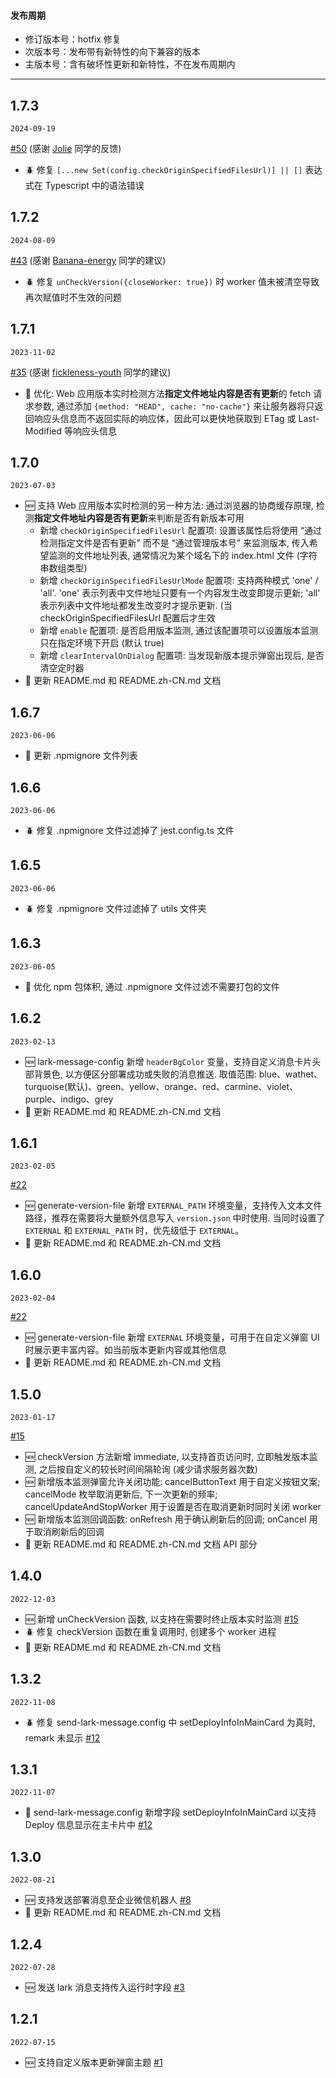 #### 发布周期

- 修订版本号：hotfix 修复
- 次版本号：发布带有新特性的向下兼容的版本
- 主版本号：含有破坏性更新和新特性，不在发布周期内

---

## 1.7.3

`2024-09-19`

[#50](https://github.com/guMcrey/version-rocket/issues/50) (感谢 [Jolie](https://github.com/newives) 同学的反馈)
- 🪲 修复 `[...new Set(config.checkOriginSpecifiedFilesUrl)] || []` 表达式在 Typescript 中的语法错误

## 1.7.2

`2024-08-09`

[#43](https://github.com/guMcrey/version-rocket/issues/43) (感谢 [Banana-energy](https://github.com/Banana-energy) 同学的建议)
- 🪲 修复 `unCheckVersion({closeWorker: true})` 时 worker 值未被清空导致再次赋值时不生效的问题

## 1.7.1

`2023-11-02`

[#35](https://github.com/guMcrey/version-rocket/issues/35) (感谢 [fickleness-youth](https://github.com/fickleness-youth) 同学的建议)
- 💄 优化: Web 应用版本实时检测方法**指定文件地址内容是否有更新**的 fetch 请求参数, 通过添加 `{method: "HEAD", cache: "no-cache"}` 来让服务器将只返回响应头信息而不返回实际的响应体，因此可以更快地获取到 ETag 或 Last-Modified 等响应头信息

## 1.7.0

`2023-07-03`

- 🆕 支持 Web 应用版本实时检测的另一种方法: 通过浏览器的协商缓存原理, 检测**指定文件地址内容是否有更新**来判断是否有新版本可用
    - 新增 `checkOriginSpecifiedFilesUrl` 配置项: 设置该属性后将使用 “通过检测指定文件是否有更新” 而不是 “通过管理版本号” 来监测版本, 传入希望监测的文件地址列表, 通常情况为某个域名下的 index.html 文件 (字符串数组类型)
    - 新增 `checkOriginSpecifiedFilesUrlMode` 配置项: 支持两种模式 'one' / 'all'. 'one' 表示列表中文件地址只要有一个内容发生改变即提示更新; 'all' 表示列表中文件地址都发生改变时才提示更新. (当 checkOriginSpecifiedFilesUrl 配置后才生效
    - 新增 `enable` 配置项: 是否启用版本监测, 通过该配置项可以设置版本监测只在指定环境下开启 (默认 true)
    - 新增 `clearIntervalOnDialog` 配置项: 当发现新版本提示弹窗出现后, 是否清空定时器
- 💄 更新 README.md 和 README.zh-CN.md 文档

## 1.6.7

`2023-06-06`

- 💄 更新 .npmignore 文件列表

## 1.6.6

`2023-06-06`

- 🪲 修复 .npmignore 文件过滤掉了 jest.config.ts 文件

## 1.6.5

`2023-06-06`

- 🪲 修复 .npmignore 文件过滤掉了 utils 文件夹

## 1.6.3

`2023-06-05`

- 💄 优化 npm 包体积, 通过 .npmignore 文件过滤不需要打包的文件

## 1.6.2

`2023-02-13`

- 🆕 lark-message-config 新增 `headerBgColor` 变量，支持自定义消息卡片头部背景色, 以方便区分部署成功或失败的消息推送. 取值范围: blue、wathet、turquoise(默认)、green、yellow、orange、red、carmine、violet、purple、indigo、grey
- 💄 更新 README.md 和 README.zh-CN.md 文档

## 1.6.1

`2023-02-05`

[#22](https://github.com/guMcrey/version-rocket/issues/22)
- 🆕 generate-version-file 新增 `EXTERNAL_PATH` 环境变量，支持传入文本文件路径，推荐在需要将大量额外信息写入 `version.json` 中时使用. 当同时设置了 `EXTERNAL` 和 `EXTERNAL_PATH` 时，优先级低于 `EXTERNAL`。
- 💄 更新 README.md 和 README.zh-CN.md 文档


## 1.6.0

`2023-02-04`

[#22](https://github.com/guMcrey/version-rocket/issues/22)
- 🆕 generate-version-file 新增 `EXTERNAL` 环境变量，可用于在自定义弹窗 UI 时展示更丰富内容。如当前版本更新内容或其他信息
- 💄 更新 README.md 和 README.zh-CN.md 文档

## 1.5.0

`2023-01-17`

[#15](https://github.com/guMcrey/version-rocket/issues/15)
- 🆕 checkVersion 方法新增 immediate, 以支持首页访问时, 立即触发版本监测, 之后按自定义的较长时间间隔轮询 (减少请求服务器次数)
- 🆕 新增版本监测弹窗允许关闭功能: cancelButtonText 用于自定义按钮文案; cancelMode 枚举取消更新后, 下一次更新的频率; cancelUpdateAndStopWorker 用于设置是否在取消更新时同时关闭 worker
- 🆕 新增版本监测回调函数: onRefresh 用于确认刷新后的回调; onCancel 用于取消刷新后的回调
- 💄 更新 README.md 和 README.zh-CN.md 文档 API 部分

## 1.4.0

`2022-12-03`

- 🆕 新增 unCheckVersion 函数, 以支持在需要时终止版本实时监测 [#15](https://github.com/guMcrey/version-rocket/issues/15)
- 🪲 修复 checkVersion 函数在重复调用时, 创建多个 worker 进程
- 💄 更新 README.md 和 README.zh-CN.md 文档

## 1.3.2

`2022-11-08`

- 🪲 修复 send-lark-message.config 中 setDeployInfoInMainCard 为真时, remark 未显示 [#12](https://github.com/guMcrey/version-rocket/issues/12)

## 1.3.1

`2022-11-07`

- 💄 send-lark-message.config 新增字段 setDeployInfoInMainCard 以支持 Deploy 信息显示在主卡片中 [#12](https://github.com/guMcrey/version-rocket/issues/12)

## 1.3.0

`2022-08-21`

- 🆕 支持发送部署消息至企业微信机器人 [#8](https://github.com/guMcrey/version-rocket/issues/8)
- 💄 更新 README.md 和 README.zh-CN.md 文档

## 1.2.4

`2022-07-28`
- 🆕 发送 lark 消息支持传入运行时字段 [#3](https://github.com/guMcrey/version-rocket/issues/3)

## 1.2.1

`2022-07-15`

- 🆕 支持自定义版本更新弹窗主题 [#1](https://github.com/guMcrey/version-rocket/issues/1)
